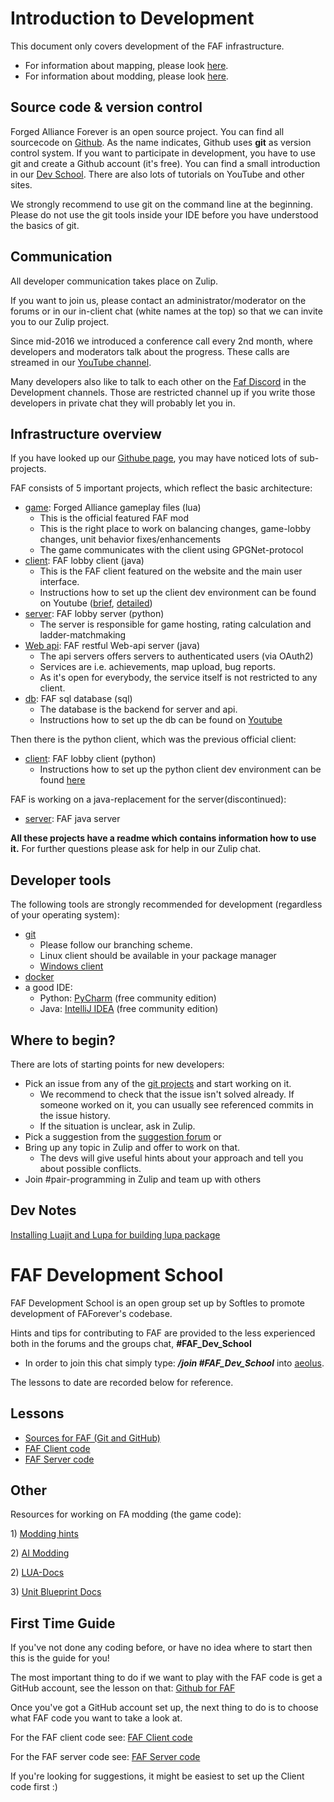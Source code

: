 # **Introduction to Development**

This document only covers development of the FAF infrastructure.

-   For information about mapping, please look
    [here](Map_Editor "wikilink").
-   For information about modding, please look
    [here](Modding "wikilink").

## Source code & version control

Forged Alliance Forever is an open source project. You can find all
sourcecode on [Github](https://github.com/FAForever). As the name
indicates, Github uses **git** as version control system. If you want to
participate in development, you have to use git and create a Github
account (it's free). You can find a small introduction in our [Dev
School](FAF_Dev_School_Git "wikilink"). There are also lots of tutorials
on YouTube and other sites.

We strongly recommend to use git on the command line at the beginning.
Please do not use the git tools inside your IDE before you have
understood the basics of git.

## Communication

All developer communication takes place on Zulip.

If you want to join us, please contact an administrator/moderator on the
forums or in our in-client chat (white names at the top) so that we can
invite you to our Zulip project.

Since mid-2016 we introduced a conference call every 2nd month, where
developers and moderators talk about the progress. These calls are
streamed in our [YouTube
channel](https://www.youtube.com/channel/UCkAWiUu4QE172kv-ZuyR42w).

Many developers also like to talk to each other on the [Faf
Discord](https://discord.gg/2u36D9V) in the Development channels. Those
are restricted channel up if you write those developers in private chat
they will probably let you in.

## Infrastructure overview

If you have looked up our [Githube page](https://github.com/FAForever),
you may have noticed lots of sub-projects.

FAF consists of 5 important projects, which reflect the basic
architecture:

-   [game](https://github.com/FAForever/fa): Forged Alliance gameplay
    files (lua)
    -   This is the official featured FAF mod
    -   This is the right place to work on balancing changes, game-lobby
        changes, unit behavior fixes/enhancements
    -   The game communicates with the client using GPGNet-protocol
-   [client](https://github.com/FAForever/downlords-faf-client): FAF
    lobby client (java)
    -   This is the FAF client featured on the website and the main user
        interface.
    -   Instructions how to set up the client dev environment can be
        found on Youtube
        ([brief](https://www.youtube.com/watch?v=_kJoRehdBcM),
        [detailed](https://www.youtube.com/watch?v=z4cnvh_vNKA))
-   [server](https://github.com/FAForever/server): FAF lobby server
    (python)
    -   The server is responsible for game hosting, rating calculation
        and ladder-matchmaking
-   [Web api](https://github.com/FAForever/faf-java-api): FAF restful
    Web-api server (java)
    -   The api servers offers servers to authenticated users (via
        OAuth2)
    -   Services are i.e. achievements, map upload, bug reports.
    -   As it's open for everybody, the service itself is not restricted
        to any client.
-   [db](https://github.com/FAForever/db): FAF sql database (sql)
    -   The database is the backend for server and api.
    -   Instructions how to set up the db can be found on
        [Youtube](https://www.youtube.com/watch?v=3vsRs71vMII)

Then there is the python client, which was the previous official client:

-   [client](https://github.com/FAForever/client): FAF lobby client
    (python)
    -   Instructions how to set up the python client dev environment can
        be found [here](FAF_Dev_School_Client "wikilink")

FAF is working on a java-replacement for the server(discontinued):

-   [server](https://github.com/FAForever/faf-java-server): FAF java
    server

**All these projects have a readme which contains information how to use
it.** For further questions please ask for help in our Zulip chat.

## Developer tools

The following tools are strongly recommended for development (regardless
of your operating system):

-   [git](https://www.git-scm.com)
    -   Please follow our branching scheme.
    -   Linux client should be available in your package manager
    -   [Windows client](https://git-scm.com/download/win)
-   [docker](https://www.docker.com/)
-   a good IDE:
    -   Python: [PyCharm](https://www.jetbrains.com/pycharm/) (free
        community edition)
    -   Java: [IntelliJ IDEA](https://www.jetbrains.com/idea/) (free
        community edition)

## Where to begin?

There are lots of starting points for new developers:

-   Pick an issue from any of the [git
    projects](https://github.com/FAForever) and start working on it.
    -   We recommend to check that the issue isn't solved already. If
        someone worked on it, you can usually see referenced commits in
        the issue history.
    -   If the situation is unclear, ask in Zulip.
-   Pick a suggestion from the [suggestion
    forum](http://forums.faforever.com/viewforum.php?f=42) or
-   Bring up any topic in Zulip and offer to work on that.
    -   The devs will give useful hints about your approach and tell you
        about possible conflicts.
-   Join #pair-programming in Zulip and team up with others

## Dev Notes

[Installing Luajit and Lupa for building lupa
package](Dev_Note_Lupa "wikilink")

# **FAF Development School**

FAF Development School is an open group set up by Softles to promote
development of FAForever's codebase.

Hints and tips for contributing to FAF are provided to the less
experienced both in the forums and the groups chat, **#FAF_Dev_School**

-   In order to join this chat simply type: ***/join #FAF_Dev_School***
    into [aeolus](FAF_chat "wikilink").

The lessons to date are recorded below for reference.

## Lessons

-   [Sources for FAF (Git and GitHub)](FAF_Dev_School_Git "wikilink")
-   [FAF Client code](FAF_Dev_School_Client "wikilink")
-   [FAF Server code](FAF_Dev_School_Server "wikilink")

## Other

Resources for working on FA modding (the game code):

1\) [Modding hints](Modding "wikilink")

2\) [AI Modding](AI_Modding "wikilink")

2\) [LUA-Docs](LUA-Docs "wikilink")

3\) [Unit Blueprint Docs](Unit_Blueprint_Docs "wikilink")

## First Time Guide

If you've not done any coding before, or have no idea where to start
then this is the guide for you!

The most important thing to do if we want to play with the FAF code is
get a GitHub account, see the lesson on that: [Github for
FAF](FAF_Dev_School_Git "wikilink")

Once you've got a GitHub account set up, the next thing to do is to
choose what FAF code you want to take a look at.

For the FAF client code see: [FAF Client
code](FAF_Dev_School_Client "wikilink")

For the FAF server code see: [FAF Server
code](FAF_Dev_School_Server "wikilink")

If you're looking for suggestions, it might be easiest to set up the
Client code first :)